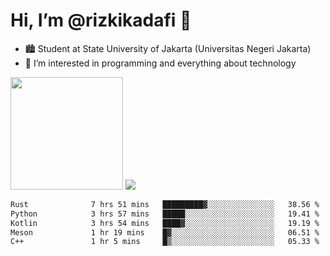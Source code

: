 # Hi, I’m @rizkikadafi 👋
- 🏙 Student at State University of Jakarta (Universitas Negeri Jakarta)
- 👀 I’m interested in programming and everything about technology
<img height="180em" src="https://github-readme-stats.vercel.app/api?username=rizkikadafi&show_icons=true&hide_border=true&&count_private=true&include_all_commits=true" />
<img src="https://github-readme-stats.vercel.app/api/top-langs/?username=rizkikadafi&show_icons=true&hide_border=true&&count_private=true&include_all_commits=true" />

<!--START_SECTION:waka-->

```txt
Rust              7 hrs 51 mins   █████████▓░░░░░░░░░░░░░░░   38.56 %
Python            3 hrs 57 mins   █████░░░░░░░░░░░░░░░░░░░░   19.41 %
Kotlin            3 hrs 54 mins   ████▓░░░░░░░░░░░░░░░░░░░░   19.19 %
Meson             1 hr 19 mins    █▓░░░░░░░░░░░░░░░░░░░░░░░   06.51 %
C++               1 hr 5 mins     █▒░░░░░░░░░░░░░░░░░░░░░░░   05.33 %
```

<!--END_SECTION:waka-->

<!---
rizkikadafi/rizkikadafi is a ✨ special ✨ repository because its `README.md` (this file) appears on your GitHub profile.
You can click the Preview link to take a look at your changes.
--->
